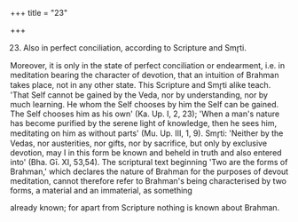 +++
title = "23"

+++


23. Also in perfect conciliation, according to Scripture and Smr̥ti.

Moreover, it is only in the state of perfect conciliation or endearment, i.e. in meditation bearing the character of devotion, that an intuition of Brahman takes place, not in any other state. This Scripture and Smr̥ti alike teach. 'That Self cannot be gained by the Veda, nor by understanding, nor by much learning. He whom the Self chooses by him the Self can be gained. The Self chooses him as his own' (Ka. Up. I, 2, 23); 'When a man's nature has become purified by the serene light of knowledge, then he sees him, meditating on him as without parts' (Mu. Up. III, 1, 9). Smr̥ti: 'Neither by the Vedas, nor austerities, nor gifts, nor by sacrifice, but only by exclusive devotion, may I in this form be known and beheld in truth and also entered into' (Bha. Gī. XI, 53,54). The scriptural text beginning 'Two are the forms of Brahman,' which declares the nature of Brahman for the purposes of devout meditation, cannot therefore refer to Brahman's being characterised by two forms, a material and an immaterial, as something

already known; for apart from Scripture nothing is known about Brahman.

